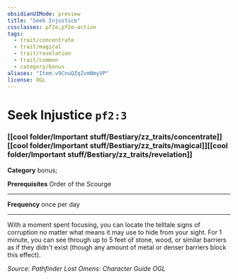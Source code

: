 ```yaml
---
obsidianUIMode: preview
title: "Seek Injustice"
cssclasses: pf2e,pf2e-action
tags:
  - trait/concentrate
  - trait/magical
  - trait/revelation
  - trait/common
  - category/bonus
aliases: "Item.v9CnuQZqZvmNmyVP"
license: OGL
---
```

# Seek Injustice `pf2:3`

### [[cool folder/Important stuff/Bestiary/zz_traits/concentrate]][[cool folder/Important stuff/Bestiary/zz_traits/magical]][[cool folder/Important stuff/Bestiary/zz_traits/revelation]]

**Category** bonus; 



**Prerequisites** Order of the Scourge
* * *
**Frequency** once per day

* * *

With a moment spent focusing, you can locate the telltale signs of corruption no matter what means it may use to hide from your sight. For 1 minute, you can see through up to 5 feet of stone, wood, or similar barriers as if they didn't exist (though any amount of metal or denser barriers block this effect).

*Source: Pathfinder Lost Omens: Character Guide*
*OGL*